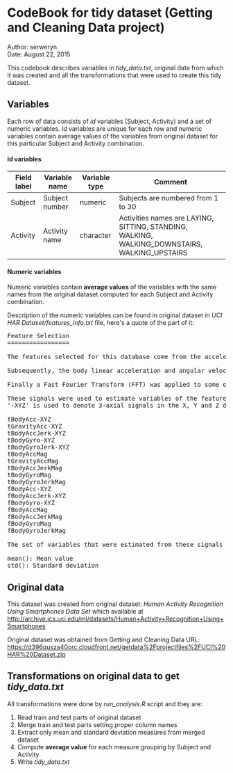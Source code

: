 CodeBook for tidy dataset (Getting and Cleaning Data project)
=============================================================

Author: serweryn<br>
Date: August 22, 2015

This codebook describes variables in *tidy_data.txt*, original data from which it was created and all the transformations that were used to create this tidy dataset.

## Variables

Each row of data consists of *id* variables (Subject, Activity) and a set of numeric variables. *Id* variables are unique for each row and numeric variables contain average values of the variables from original dataset for this particular Subject and Activity combination.

#### Id variables

Field label | Variable name | Variable type | Comment
------------|---------------|---------------|--------
Subject | Subject number | numeric | Subjects are numbered from 1 to 30
Activity | Activity name | character | Activities names are LAYING, SITTING, STANDING, WALKING, WALKING_DOWNSTAIRS, WALKING_UPSTAIRS

#### Numeric variables

Numeric variables contain **average values** of the variables with the same names from the original dataset computed for each Subject and Activity combination.

Description of the numeric variables can be found in original dataset in *UCI HAR Dataset/features_info.txt* file, here's a quote of the part of it:

<pre>
Feature Selection 
=================

The features selected for this database come from the accelerometer and gyroscope 3-axial raw signals tAcc-XYZ and tGyro-XYZ. These time domain signals (prefix 't' to denote time) were captured at a constant rate of 50 Hz. Then they were filtered using a median filter and a 3rd order low pass Butterworth filter with a corner frequency of 20 Hz to remove noise. Similarly, the acceleration signal was then separated into body and gravity acceleration signals (tBodyAcc-XYZ and tGravityAcc-XYZ) using another low pass Butterworth filter with a corner frequency of 0.3 Hz. 

Subsequently, the body linear acceleration and angular velocity were derived in time to obtain Jerk signals (tBodyAccJerk-XYZ and tBodyGyroJerk-XYZ). Also the magnitude of these three-dimensional signals were calculated using the Euclidean norm (tBodyAccMag, tGravityAccMag, tBodyAccJerkMag, tBodyGyroMag, tBodyGyroJerkMag). 

Finally a Fast Fourier Transform (FFT) was applied to some of these signals producing fBodyAcc-XYZ, fBodyAccJerk-XYZ, fBodyGyro-XYZ, fBodyAccJerkMag, fBodyGyroMag, fBodyGyroJerkMag. (Note the 'f' to indicate frequency domain signals). 

These signals were used to estimate variables of the feature vector for each pattern:  
'-XYZ' is used to denote 3-axial signals in the X, Y and Z directions.

tBodyAcc-XYZ
tGravityAcc-XYZ
tBodyAccJerk-XYZ
tBodyGyro-XYZ
tBodyGyroJerk-XYZ
tBodyAccMag
tGravityAccMag
tBodyAccJerkMag
tBodyGyroMag
tBodyGyroJerkMag
fBodyAcc-XYZ
fBodyAccJerk-XYZ
fBodyGyro-XYZ
fBodyAccMag
fBodyAccJerkMag
fBodyGyroMag
fBodyGyroJerkMag

The set of variables that were estimated from these signals are: 

mean(): Mean value
std(): Standard deviation
</pre>

## Original data

This dataset was created from original dataset: *Human Activity Recognition Using Smartphones Data Set* which available at http://archive.ics.uci.edu/ml/datasets/Human+Activity+Recognition+Using+Smartphones

Original dataset was obtained from Getting and Cleaning Data URL: https://d396qusza40orc.cloudfront.net/getdata%2Fprojectfiles%2FUCI%20HAR%20Dataset.zip

## Transformations on original data to get *tidy_data.txt*

All transformations were done by *run_analysis.R* script and they are:
1. Read train and test parts of original dataset
2. Merge train and test parts setting proper column names
3. Extract only mean and standard deviation measures from merged dataset
4. Compute **average value** for each measure grouping by Subject and Activity
5. Write *tidy_data.txt*
